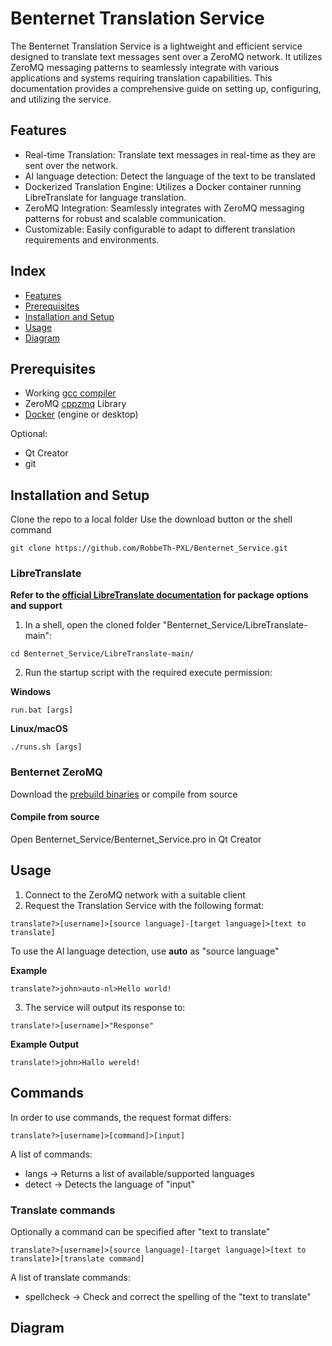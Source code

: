 # Benternet Translation Service

The Benternet Translation Service is a lightweight and efficient service designed to translate text messages sent over a ZeroMQ network. It utilizes ZeroMQ messaging patterns to seamlessly integrate with various applications and systems requiring translation capabilities. This documentation provides a comprehensive guide on setting up, configuring, and utilizing the service.

## Features

- Real-time Translation: Translate text messages in real-time as they are sent over the network.
- AI language detection: Detect the language of the text to be translated
- Dockerized Translation Engine: Utilizes a Docker container running LibreTranslate for language translation.
- ZeroMQ Integration: Seamlessly integrates with ZeroMQ messaging patterns for robust and scalable communication.
- Customizable: Easily configurable to adapt to different translation requirements and environments.

## Index

- [Features](#features)
- [Prerequisites](#prerequisites)
- [Installation and Setup](#installation-and-setup)
- [Usage](#usage)
- [Diagram](#diagram)

## Prerequisites

- Working [gcc compiler](https://gcc.gnu.org/)
- ZeroMQ [cppzmq](https://github.com/zeromq/cppzmq) Library
- [Docker](https://docs.docker.com/get-docker/) (engine or desktop)

Optional:
- Qt Creator
- git

## Installation and Setup

Clone the repo to a local folder
Use the download button or the shell command
```shell
git clone https://github.com/RobbeTh-PXL/Benternet_Service.git

```

### LibreTranslate

**Refer to the [official LibreTranslate documentation](https://github.com/LibreTranslate/LibreTranslate) for package options and support**

1. In a shell, open the cloned folder "Benternet_Service/LibreTranslate-main":

```shell
cd Benternet_Service/LibreTranslate-main/
```

2. Run the startup script with the required execute permission:

**Windows**
```shell
run.bat [args]
```

**Linux/macOS**
```shell
./runs.sh [args]
```

### Benternet ZeroMQ

Download the [prebuild binaries]() or compile from source

#### Compile from source

Open Benternet_Service/Benternet_Service.pro in Qt Creator

## Usage

1. Connect to the ZeroMQ network with a suitable client
2. Request the Translation Service with the following format:
```shell
translate?>[username]>[source language]-[target language]>[text to translate]
```
To use the AI language detection, use **auto** as "source language"

**Example**
```shell
translate?>john>auto-nl>Hello world!
```

3. The service will output its response to:
```shell
translate!>[username]>"Response"
```

**Example Output**
```shell
translate!>john>Hallo wereld!
```

## Commands

In order to use commands, the request format differs:
```shell
translate?>[username]>[command]>[input]
```

A list of commands:
- langs     -> Returns a list of available/supported languages
- detect    -> Detects the language of "input"

### Translate commands

Optionally a command can be specified after "text to translate"
```shell
translate?>[username]>[source language]-[target language]>[text to translate]>[translate command]
```

A list of translate commands:
- spellcheck    -> Check and correct the spelling of the "text to translate"

## Diagram
